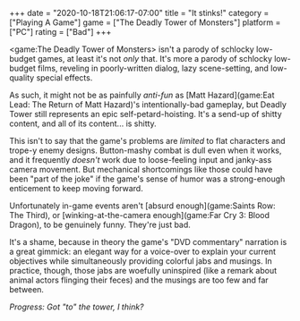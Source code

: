 +++
date = "2020-10-18T21:06:17-07:00"
title = "It stinks!"
category = ["Playing A Game"]
game = ["The Deadly Tower of Monsters"]
platform = ["PC"]
rating = ["Bad"]
+++

<game:The Deadly Tower of Monsters> isn't a parody of schlocky low-budget games, at least it's not <i>only</i> that.  It's more a parody of schlocky low-budget films, reveling in poorly-written dialog, lazy scene-setting, and low-quality special effects.

As such, it might not be as painfully <i>anti-fun</i> as [Matt Hazard](game:Eat Lead: The Return of Matt Hazard)'s intentionally-bad gameplay, but Deadly Tower still represents an epic self-petard-hoisting.  It's a send-up of shitty content, and all of its content... is shitty.

This isn't to say that the game's problems are <i>limited</i> to flat characters and trope-y enemy designs.  Button-mashy combat is dull even when it works, and it frequently <i>doesn't</i> work due to loose-feeling input and janky-ass camera movement.  But mechanical shortcomings like those could have been "part of the joke" if the game's sense of humor was a strong-enough enticement to keep moving forward.

Unfortunately in-game events aren't [absurd enough](game:Saints Row: The Third), or [winking-at-the-camera enough](game:Far Cry 3: Blood Dragon), to be genuinely funny.  They're just bad.

It's a shame, because in theory the game's "DVD commentary" narration is a great gimmick: an elegant way for a voice-over to explain your current objectives while simultaneously providing colorful jabs and musings.  In practice, though, those jabs are woefully uninspired (like a remark about animal actors flinging their feces) and the musings are too few and far between.

<i>Progress: Got "to" the tower, I think?</i>
